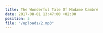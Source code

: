 ```yaml
---
title: The Wonderful Tale Of Madame Cambré
date: 2017-08-01 13:47:00 +02:00
position: 5
file: "/uploads/2.mp3"
---
```


